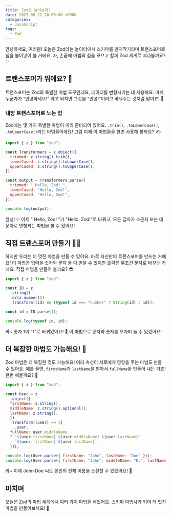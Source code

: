 ```yaml
---
title: Zod로 놀아보자!
date: 2023-05-22 20:00:00 +0900
categories:
  - JavaScript
tags:
  - Zod
---
```


안녕하세요, 여러분! 오늘은 Zod라는 놀이터에서 스키마를 만지작거리며 트랜스포머로 힘을 불어넣어 볼 거에요. 자, 손끝에 마법의 힘을 모으고 함께 Zod 세계로 떠나볼까요? ✨

## 트랜스포머가 뭐에요? 🤔

트랜스포머는 Zod의 특별한 마법 도구인데요, 데이터를 변형시키는 데 사용해요. 마치 누군가가 "안녕하세요!" 라고 외치면 그것을 "안녕!"이라고 바꿔주는 것처럼 말이죠! 🌈 

### 내장 트랜스포머로 노는 법

Zod에는 몇 가지 특별한 마법이 미리 준비되어 있어요. `.trim()`, `.toLowerCase()`, `.toUpperCase()`라는 마법들이에요! 그럼 이제 이 마법들을 한번 사용해 볼까요? ✍️

```javascript
import { z } from "zod";

const Transformers = z.object({
  trimmed: z.string().trim(),
  lowerCased: z.string().toLowerCase(),
  upperCased: z.string().toUpperCase(),
});

const output = Transformers.parse({
  trimmed: " Hello, Zod! ",
  lowerCased: "Hello, Zod!",
  upperCased: "Hello, Zod!",
});

console.log(output);
```

완성! ✨ 이제 " Hello, Zod! "가 "Hello, Zod!"로 바뀌고, 모든 글자가 소문자 또는 대문자로 변형되는 마법을 볼 수 있어요!

## 직접 트랜스포머 만들기 🧙‍♀️

하지만 우리는 더 멋진 마법을 만들 수 있어요. 바로 자신만의 트랜스포머를 만드는 거에요! 이 마법은 입력을 숫자와 문자 둘 다 받을 수 있지만 출력은 무조건 문자로 바꾸는 거에요. 직접 마법을 만들어 볼까요? 😎

```javascript
import { z } from "zod";

const ID = z
  .string()
  .or(z.number())
  .transform((id) => (typeof id === "number" ? String(id) : id));

const id = ID.parse(1);

console.log(typeof id, id);
```

와~ 숫자 1이 "1"로 바뀌었어요! 🎉 이 마법으로 문자와 숫자를 오가며 놀 수 있겠어요!

## 더 복잡한 마법도 가능해요! 🎩

Zod 마법은 더 복잡한 것도 가능해요! 여러 속성이 서로에게 영향을 주는 마법도 만들 수 있어요. 예를 들면, `firstName`과 `lastName`을 받아서 `fullName`을 만들어 내는 거죠! 한번 해볼까요? 🎨

```javascript
import { z } from "zod";

const User = z
  .object({
  firstName: z.string(),
  middleName: z.string().optional(),
  lastName: z.string(),
  })
  .transform((user) => ({
  ...user,
  fullName: user.middleName
  ? `${user.firstName} ${user.middleName} ${user.lastName}`
  : `${user.firstName} ${user.lastName}`,
  }));

console.log(User.parse({ firstName: "John", lastName: "Doe" }));
console.log(User.parse({ firstName: "John", middleName: "K.", lastName: "Doe" }));
```

와~ 이제 John Doe 씨도 본인의 전체 이름을 소환할 수 있겠어요! 🥳

## 마치며

오늘은 Zod의 마법 세계에서 여러 가지 마법을 배웠어요. 스키마 마법사가 되어 더 멋진 마법을 만들어보세요! 🌈
